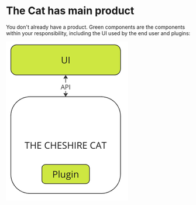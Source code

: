 # The Cat has main product

You don't already have a product. Green components are the components within your responsibility, including the UI used by the end user and plugins:


![Alt text](main-product.png)